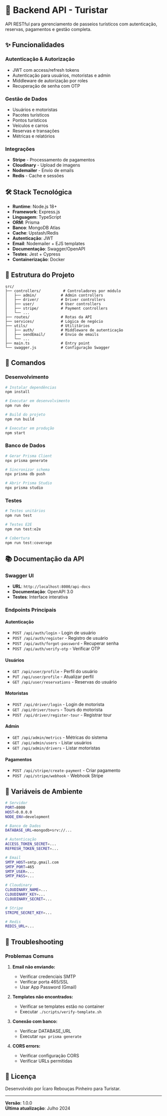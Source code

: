 # 🚌 Backend API - Turistar

API RESTful para gerenciamento de passeios turísticos com autenticação, reservas, pagamentos e gestão completa.

## ✨ Funcionalidades

### **Autenticação & Autorização**
- JWT com access/refresh tokens
- Autenticação para usuários, motoristas e admin
- Middleware de autorização por roles
- Recuperação de senha com OTP

### **Gestão de Dados**
- Usuários e motoristas
- Pacotes turísticos
- Pontos turísticos
- Veículos e carros
- Reservas e transações
- Métricas e relatórios

### **Integrações**
- **Stripe** - Processamento de pagamentos
- **Cloudinary** - Upload de imagens
- **Nodemailer** - Envio de emails
- **Redis** - Cache e sessões

## 🛠️ Stack Tecnológica

- **Runtime**: Node.js 18+
- **Framework**: Express.js
- **Linguagem**: TypeScript
- **ORM**: Prisma
- **Banco**: MongoDB Atlas
- **Cache**: Upstash/Redis
- **Autenticação**: JWT
- **Email**: Nodemailer + EJS templates
- **Documentação**: Swagger/OpenAPI
- **Testes**: Jest + Cypress
- **Containerização**: Docker

## 📁 Estrutura do Projeto

```
src/
├── controllers/          # Controladores por módulo
│   ├── admin/           # Admin controllers
│   ├── driver/          # Driver controllers
│   ├── user/            # User controllers
│   ├── stripe/          # Payment controllers
│   └── ...
├── routes/              # Rotas da API
├── services/            # Lógica de negócio
├── utils/               # Utilitários
│   ├── auth/            # Middleware de autenticação
│   ├── sendEmail/       # Envio de emails
│   └── ...
├── main.ts              # Entry point
└── swagger.js           # Configuração Swagger
```

## 🚀 Comandos

### **Desenvolvimento**
```bash
# Instalar dependências
npm install

# Executar em desenvolvimento
npm run dev

# Build do projeto
npm run build

# Executar em produção
npm start
```

### **Banco de Dados**
```bash
# Gerar Prisma Client
npx prisma generate

# Sincronizar schema
npx prisma db push

# Abrir Prisma Studio
npx prisma studio
```

### **Testes**
```bash
# Testes unitários
npm run test

# Testes E2E
npm run test:e2e

# Cobertura
npm run test:coverage
```

## 📚 Documentação da API

### **Swagger UI**
- **URL**: `http://localhost:8000/api-docs`
- **Documentação**: OpenAPI 3.0
- **Testes**: Interface interativa

### **Endpoints Principais**

#### **Autenticação**
- `POST /api/auth/login` - Login de usuário
- `POST /api/auth/register` - Registro de usuário
- `POST /api/auth/forgot-password` - Recuperar senha
- `POST /api/auth/verify-otp` - Verificar OTP

#### **Usuários**
- `GET /api/user/profile` - Perfil do usuário
- `PUT /api/user/profile` - Atualizar perfil
- `GET /api/user/reservations` - Reservas do usuário

#### **Motoristas**
- `POST /api/driver/login` - Login de motorista
- `GET /api/driver/tours` - Tours do motorista
- `POST /api/driver/register-tour` - Registrar tour

#### **Admin**
- `GET /api/admin/metrics` - Métricas do sistema
- `GET /api/admin/users` - Listar usuários
- `GET /api/admin/drivers` - Listar motoristas

#### **Pagamentos**
- `POST /api/stripe/create-payment` - Criar pagamento
- `POST /api/stripe/webhook` - Webhook Stripe

## 🔧 Variáveis de Ambiente

```bash
# Servidor
PORT=8000
HOST=0.0.0.0
NODE_ENV=development

# Banco de Dados
DATABASE_URL=mongodb+srv://...

# Autenticação
ACCESS_TOKEN_SECRET=...
REFRESH_TOKEN_SECRET=...

# Email
SMTP_HOST=smtp.gmail.com
SMTP_PORT=465
SMTP_USER=...
SMTP_PASS=...

# Cloudinary
CLOUDINARY_NAME=...
CLOUDINARY_KEY=...
CLOUDINARY_SECRET=...

# Stripe
STRIPE_SECRET_KEY=...

# Redis
REDIS_URL=...
```

## 🐛 Troubleshooting

### **Problemas Comuns**

1. **Email não enviando:**
   - Verificar credenciais SMTP
   - Verificar porta 465/SSL
   - Usar App Password (Gmail)

2. **Templates não encontrados:**
   - Verificar se templates estão no container
   - Executar `./scripts/verify-template.sh`

3. **Conexão com banco:**
   - Verificar DATABASE_URL
   - Executar `npx prisma generate`

4. **CORS errors:**
   - Verificar configuração CORS
   - Verificar URLs permitidas

## 📄 Licença

Desenvolvido por Ícaro Rebouças Pinheiro para Turistar.

---

**Versão**: 1.0.0  
**Última atualização**: Julho 2024 